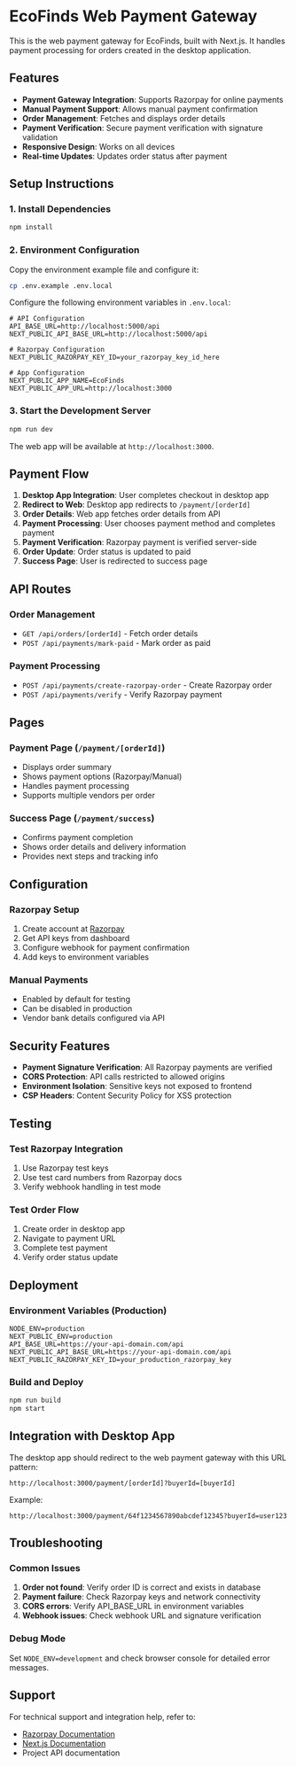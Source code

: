 # EcoFinds Web Payment Gateway

This is the web payment gateway for EcoFinds, built with Next.js. It handles payment processing for orders created in the desktop application.

## Features

- **Payment Gateway Integration**: Supports Razorpay for online payments
- **Manual Payment Support**: Allows manual payment confirmation
- **Order Management**: Fetches and displays order details
- **Payment Verification**: Secure payment verification with signature validation
- **Responsive Design**: Works on all devices
- **Real-time Updates**: Updates order status after payment

## Setup Instructions

### 1. Install Dependencies

```bash
npm install
```

### 2. Environment Configuration

Copy the environment example file and configure it:

```bash
cp .env.example .env.local
```

Configure the following environment variables in `.env.local`:

```env
# API Configuration
API_BASE_URL=http://localhost:5000/api
NEXT_PUBLIC_API_BASE_URL=http://localhost:5000/api

# Razorpay Configuration
NEXT_PUBLIC_RAZORPAY_KEY_ID=your_razorpay_key_id_here

# App Configuration
NEXT_PUBLIC_APP_NAME=EcoFinds
NEXT_PUBLIC_APP_URL=http://localhost:3000
```

### 3. Start the Development Server

```bash
npm run dev
```

The web app will be available at `http://localhost:3000`.

## Payment Flow

1. **Desktop App Integration**: User completes checkout in desktop app
2. **Redirect to Web**: Desktop app redirects to `/payment/[orderId]`
3. **Order Details**: Web app fetches order details from API
4. **Payment Processing**: User chooses payment method and completes payment
5. **Payment Verification**: Razorpay payment is verified server-side
6. **Order Update**: Order status is updated to paid
7. **Success Page**: User is redirected to success page

## API Routes

### Order Management
- `GET /api/orders/[orderId]` - Fetch order details
- `POST /api/payments/mark-paid` - Mark order as paid

### Payment Processing
- `POST /api/payments/create-razorpay-order` - Create Razorpay order
- `POST /api/payments/verify` - Verify Razorpay payment

## Pages

### Payment Page (`/payment/[orderId]`)
- Displays order summary
- Shows payment options (Razorpay/Manual)
- Handles payment processing
- Supports multiple vendors per order

### Success Page (`/payment/success`)
- Confirms payment completion
- Shows order details and delivery information
- Provides next steps and tracking info

## Configuration

### Razorpay Setup
1. Create account at [Razorpay](https://razorpay.com)
2. Get API keys from dashboard
3. Configure webhook for payment confirmation
4. Add keys to environment variables

### Manual Payments
- Enabled by default for testing
- Can be disabled in production
- Vendor bank details configured via API

## Security Features

- **Payment Signature Verification**: All Razorpay payments are verified
- **CORS Protection**: API calls restricted to allowed origins
- **Environment Isolation**: Sensitive keys not exposed to frontend
- **CSP Headers**: Content Security Policy for XSS protection

## Testing

### Test Razorpay Integration
1. Use Razorpay test keys
2. Use test card numbers from Razorpay docs
3. Verify webhook handling in test mode

### Test Order Flow
1. Create order in desktop app
2. Navigate to payment URL
3. Complete test payment
4. Verify order status update

## Deployment

### Environment Variables (Production)
```env
NODE_ENV=production
NEXT_PUBLIC_ENV=production
API_BASE_URL=https://your-api-domain.com/api
NEXT_PUBLIC_API_BASE_URL=https://your-api-domain.com/api
NEXT_PUBLIC_RAZORPAY_KEY_ID=your_production_razorpay_key
```

### Build and Deploy
```bash
npm run build
npm start
```

## Integration with Desktop App

The desktop app should redirect to the web payment gateway with this URL pattern:
```
http://localhost:3000/payment/[orderId]?buyerId=[buyerId]
```

Example:
```
http://localhost:3000/payment/64f1234567890abcdef12345?buyerId=user123
```

## Troubleshooting

### Common Issues

1. **Order not found**: Verify order ID is correct and exists in database
2. **Payment failure**: Check Razorpay keys and network connectivity
3. **CORS errors**: Verify API_BASE_URL in environment variables
4. **Webhook issues**: Check webhook URL and signature verification

### Debug Mode
Set `NODE_ENV=development` and check browser console for detailed error messages.

## Support

For technical support and integration help, refer to:
- [Razorpay Documentation](https://razorpay.com/docs/)
- [Next.js Documentation](https://nextjs.org/docs)
- Project API documentation
